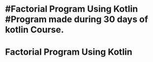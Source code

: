
#Factorial Program Using Kotlin
#Program made during 30 days of kotlin Course.
=======
# Factorial Program Using Kotlin

